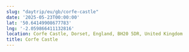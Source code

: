 ```yaml
---
slug: "daytrip/eu/gb/corfe-castle"
date: '2025-05-23T00:00:00'
lat: '50.64149908677783'
lng: '-2.059866411132816'
location: Corfe Castle, Dorset, England, BH20 5DR, United Kingdom
title: Corfe Castle
---
```



